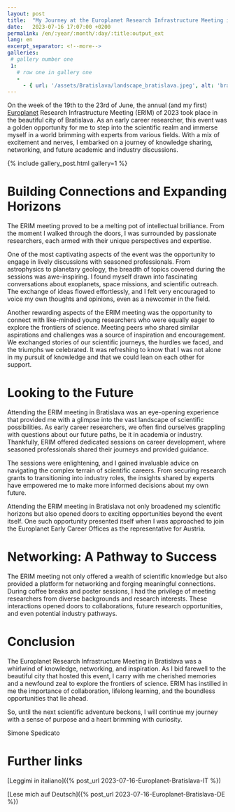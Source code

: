 ```yaml
---
layout: post
title:  "My Journey at the Europlanet Research Infrastructure Meeting in Bratislava"
date:   2023-07-16 17:07:00 +0200
permalink: /en/:year/:month/:day/:title:output_ext
lang: en
excerpt_separator: <!--more-->
galleries:
 # gallery number one
 1:
   # row one in gallery one
   -
     - { url: '/assets/Bratislava/landscape_bratislava.jpeg', alt: 'bratislava landscape'}
---
```


On the week of the 19th to the 23rd of June, the annual (and my first) [Europlanet](https://www.europlanet-society.org) Research Infrastructure Meeting (ERIM) of 2023 took place in the beautiful city of Bratislava. 
As an early career researcher, this event was a golden opportunity for me to step into the scientific realm and immerse myself in a world brimming with experts from various fields. 
With a mix of excitement and nerves, I embarked on a journey of knowledge sharing, networking, and future academic and industry discussions.

<!--more-->

{% include gallery_post.html  gallery=1 %}

# Building Connections and Expanding Horizons
The ERIM meeting proved to be a melting pot of intellectual brilliance. 
From the moment I walked through the doors, I was surrounded by passionate researchers, each armed with their unique perspectives and expertise. 

One of the most captivating aspects of the event was the opportunity to engage in lively discussions with seasoned professionals. 
From astrophysics to planetary geology, the breadth of topics covered during the sessions was awe-inspiring. 
I found myself drawn into fascinating conversations about exoplanets, space missions, and scientific outreach. 
The exchange of ideas flowed effortlessly, and I felt very encouraged to voice my own thoughts and opinions, even as a newcomer in the field.

Another rewarding aspects of the ERIM meeting was the opportunity to connect with like-minded young researchers who were equally eager to explore the frontiers of science.
Meeting peers who shared similar aspirations and challenges was a source of inspiration and encouragement.
We exchanged stories of our scientific journeys, the hurdles we faced, and the triumphs we celebrated.
It was refreshing to know that I was not alone in my pursuit of knowledge and that we could lean on each other for support. 

# Looking to the Future
Attending the ERIM meeting in Bratislava was an eye-opening experience that provided me with a glimpse into the vast landscape of scientific possibilities.
As early career researchers, we often find ourselves grappling with questions about our future paths, be it in academia or industry. 
Thankfully, ERIM offered dedicated sessions on career development, where seasoned professionals shared their journeys and provided guidance.

The sessions were enlightening, and I gained invaluable advice on navigating the complex terrain of scientific careers.
From securing research grants to transitioning into industry roles, the insights shared by experts have empowered me to make more informed decisions about my own future.

Attending the ERIM meeting in Bratislava not only broadened my scientific horizons but also opened doors to exciting opportunities beyond the event itself. 
One such opportunity presented itself when I was approached to join the Europlanet Early Career Offices as the representative for Austria.

# Networking: A Pathway to Success
The ERIM meeting not only offered a wealth of scientific knowledge but also provided a platform for networking and forging meaningful connections. 
During coffee breaks and poster sessions, I had the privilege of meeting researchers from diverse backgrounds and research interests. 
These interactions opened doors to collaborations, future research opportunities, and even potential industry pathways.

# Conclusion
The Europlanet Research Infrastructure Meeting in Bratislava was a whirlwind of knowledge, networking, and inspiration. As I bid farewell to the beautiful city that hosted this event, I carry with me cherished memories and a newfound zeal to explore the frontiers of science. 
ERIM has instilled in me the importance of collaboration, lifelong learning, and the boundless opportunities that lie ahead.

So, until the next scientific adventure beckons, I will continue my journey with a sense of purpose and a heart brimming with curiosity.

Simone Spedicato

# Further links

[Leggimi in italiano]({% post_url 2023-07-16-Europlanet-Bratislava-IT %})

[Lese mich auf Deutsch]({% post_url 2023-07-16-Europlanet-Bratislava-DE %})